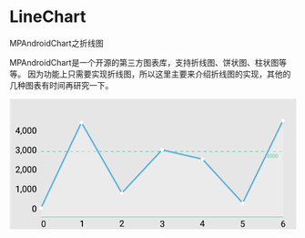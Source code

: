 # LineChart
MPAndroidChart之折线图

MPAndroidChart是一个开源的第三方图表库，支持折线图、饼状图、柱状图等等。
因为功能上只需要实现折线图，所以这里主要来介绍折线图的实现，其他的几种图表有时间再研究一下。

![Image text](https://github.com/zhangxiaofan918/LineChart/blob/master/LineChart/images/device-2016-10-31-005508.png)


